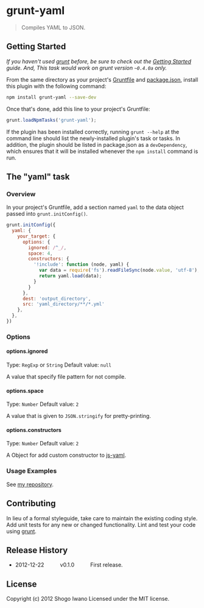 # grunt-yaml

> Compiles YAML to JSON.

## Getting Started
_If you haven't used [grunt][] before, be sure to check out the [Getting Started][] guide.
And, This task would work on grunt version `~0.4.0a` only._

From the same directory as your project's [Gruntfile][Getting Started] and [package.json][], install this plugin with the following command:

```bash
npm install grunt-yaml --save-dev
```

Once that's done, add this line to your project's Gruntfile:

```js
grunt.loadNpmTasks('grunt-yaml');
```

If the plugin has been installed correctly, running `grunt --help` at the command line should list the newly-installed plugin's task or tasks. In addition, the plugin should be listed in package.json as a `devDependency`, which ensures that it will be installed whenever the `npm install` command is run.

[grunt]: http://gruntjs.com/
[Getting Started]: https://github.com/gruntjs/grunt/blob/devel/docs/getting_started.md
[package.json]: https://npmjs.org/doc/json.html

## The "yaml" task

### Overview
In your project's Gruntfile, add a section named `yaml` to the data object passed into `grunt.initConfig()`.

```js
grunt.initConfig({
  yaml: {
    your_target: {
      options: {
        ignored: /^_/,
        space: 4,
        constructors: {
          '!include': function (node, yaml) {
            var data = require('fs').readFileSync(node.value, 'utf-8');
            return yaml.load(data);
          }
        }
      },
      dest: 'output_directory',
      src: 'yaml_directory/**/*.yml'
    },
  },
})
```

### Options

#### options.ignored
Type: `RegExp` or `String`
Default value: `null`

A value that specify file pattern for not compile.

#### options.space
Type: `Number`
Default value: `2`

A value that is given to `JSON.stringify` for pretty-printing.

#### options.constructors
Type: `Number`
Default value: `2`

A Object for add custom constructor to [js-yaml](https://github.com/nodeca/js-yaml).

### Usage Examples

See [my repository](https://github.com/shiwano/cw-schema).

## Contributing
In lieu of a formal styleguide, take care to maintain the existing coding style. Add unit tests for any new or changed functionality. Lint and test your code using [grunt][].

## Release History
 * 2012-12-22   v0.1.0   First release.

## License
Copyright (c) 2012 Shogo Iwano
Licensed under the MIT license.
